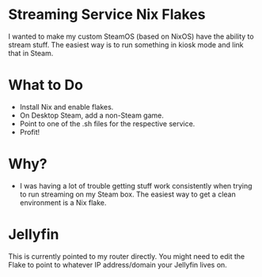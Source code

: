 # Streaming Service Nix Flakes 

I wanted to make my custom SteamOS (based on NixOS) have the ability to stream stuff. The easiest way is to run something in kiosk mode and link that in Steam. 

# What to Do

- Install Nix and enable flakes. 
- On Desktop Steam, add a non-Steam game. 
- Point to one of the .sh files for the respective service. 
- Profit!

# Why? 

- I was having a lot of trouble getting stuff work consistently when trying to run streaming on my Steam box. The easiest way to get a clean environment is a Nix flake. 

# Jellyfin

This is currently pointed to my router directly. You might need to edit the Flake to point to whatever IP address/domain your Jellyfin lives on. 

